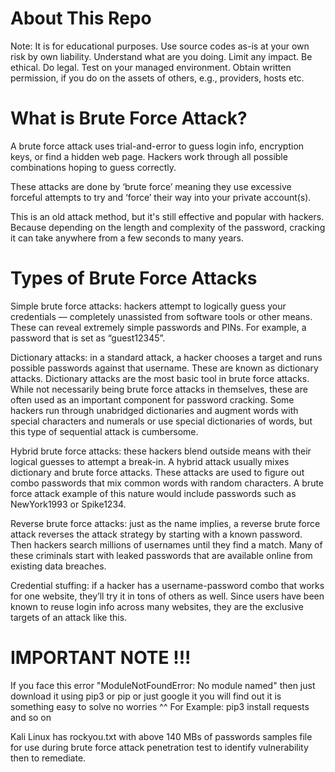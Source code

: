 # **About This Repo**

Note: It is for educational purposes. Use source codes as-is at your own risk by own liability. Understand what are you doing. Limit any impact.
Be ethical. Do legal. Test on your managed environment. Obtain written permission, if you do on the assets of others, e.g., providers, hosts etc.

# What is Brute Force Attack?

A brute force attack uses trial-and-error to guess login info, encryption keys, or find a hidden web page. Hackers work through all possible combinations hoping to guess correctly.

These attacks are done by ‘brute force’ meaning they use excessive forceful attempts to try and ‘force’ their way into your private account(s).

This is an old attack method, but it's still effective and popular with hackers. Because depending on the length and complexity of the password, cracking it can take anywhere from a few seconds to many years.

# Types of Brute Force Attacks

Simple brute force attacks: hackers attempt to logically guess your credentials — completely unassisted from software tools or other means. These can reveal extremely simple passwords and PINs. For example, a password that is set as “guest12345”.

Dictionary attacks: in a standard attack, a hacker chooses a target and runs possible passwords against that username. These are known as dictionary attacks. Dictionary attacks are the most basic tool in brute force attacks. While not necessarily being brute force attacks in themselves, these are often used as an important component for password cracking. Some hackers run through unabridged dictionaries and augment words with special characters and numerals or use special dictionaries of words, but this type of sequential attack is cumbersome.

Hybrid brute force attacks: these hackers blend outside means with their logical guesses to attempt a break-in. A hybrid attack usually mixes dictionary and brute force attacks. These attacks are used to figure out combo passwords that mix common words with random characters. A brute force attack example of this nature would include passwords such as NewYork1993 or Spike1234.

Reverse brute force attacks: just as the name implies, a reverse brute force attack reverses the attack strategy by starting with a known password. Then hackers search millions of usernames until they find a match. Many of these criminals start with leaked passwords that are available online from existing data breaches.

Credential stuffing: if a hacker has a username-password combo that works for one website, they’ll try it in tons of others as well. Since users have been known to reuse login info across many websites, they are the exclusive targets of an attack like this.

# IMPORTANT NOTE !!!
If you face this error "ModuleNotFoundError: No module named" then just download it using pip3 or pip or just google it you will find out it is something easy to solve no worries ^^ For Example: pip3 install requests and so on

Kali Linux has rockyou.txt with above 140 MBs of passwords samples file for use during brute force attack penetration test to identify vulnerability then to remediate.
